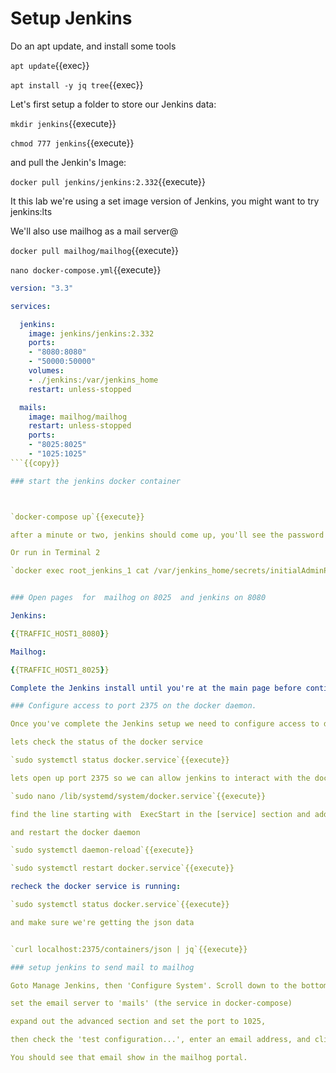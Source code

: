# Setup Jenkins

Do an apt update, and install some tools

`apt update`{{exec}}

`apt install -y jq tree`{{exec}}

Let's first setup a folder to store our Jenkins data:   

`mkdir jenkins`{{execute}}

`chmod 777 jenkins`{{execute}}

and pull the Jenkin's Image:   

`docker pull jenkins/jenkins:2.332`{{execute}}     

It this lab we're using a set image version of Jenkins, you might want to try jenkins:lts

We'll also use mailhog as a mail server@
   
`docker pull mailhog/mailhog`{{execute}}   

`nano docker-compose.yml`{{execute}}

```yaml
version: "3.3"

services:

  jenkins:
    image: jenkins/jenkins:2.332
    ports:
    - "8080:8080"
    - "50000:50000"
    volumes:
    - ./jenkins:/var/jenkins_home
    restart: unless-stopped

  mails:
    image: mailhog/mailhog
    restart: unless-stopped
    ports:
    - "8025:8025"
    - "1025:1025"
```{{copy}}

### start the jenkins docker container



`docker-compose up`{{execute}}

after a minute or two, jenkins should come up, you'll see the password in stdout

Or run in Terminal 2

`docker exec root_jenkins_1 cat /var/jenkins_home/secrets/initialAdminPassword`{{execute}}


### Open pages  for  mailhog on 8025  and jenkins on 8080 

Jenkins:

{{TRAFFIC_HOST1_8080}}

Mailhog:

{{TRAFFIC_HOST1_8025}}

Complete the Jenkins install until you're at the main page before continuing. Use UN: admin  PW: Admin4321 email: admin@example.com

### Configure access to port 2375 on the docker daemon.

Once you've complete the Jenkins setup we need to configure access to dockers api

lets check the status of the docker service

`sudo systemctl status docker.service`{{execute}}

lets open up port 2375 so we can allow jenkins to interact with the docker daemon data

`sudo nano /lib/systemd/system/docker.service`{{execute}}   

find the line starting with  ExecStart in the [service] section and add `-H tcp://0.0.0.0` just after  fd://

and restart the docker daemon

`sudo systemctl daemon-reload`{{execute}}

`sudo systemctl restart docker.service`{{execute}}

recheck the docker service is running:

`sudo systemctl status docker.service`{{execute}}

and make sure we're getting the json data


`curl localhost:2375/containers/json | jq`{{execute}}

### setup jenkins to send mail to mailhog

Goto Manage Jenkins, then 'Configure System'. Scroll down to the bottom of the page.

set the email server to 'mails' (the service in docker-compose)   

expand out the advanced section and set the port to 1025, 

then check the 'test configuration...', enter an email address, and click 'Test'.

You should see that email show in the mailhog portal.




